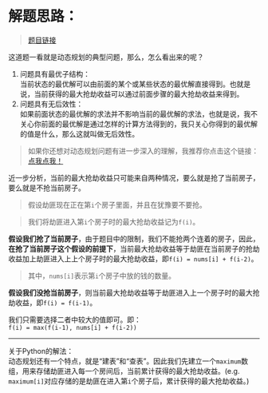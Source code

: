 # 解题思路：
>[题目链接](https://leetcode.com/problems/house-robber/description/)

这道题一看就是动态规划的典型问题，那么，怎么看出来的呢？  
1. 问题具有最优子结构：  
当前状态的最优解可以由前面的某个或某些状态的最优解直接得到。也就是说，当前获得的最大抢劫收益可以通过前面步骤的最大抢劫收益来得到。
1. 问题具有无后效性：  
如果前面状态的最优解的求法并不影响当前的最优解的求法，也就是说，我不关心你前面的最优解是通过怎样的计算方法得到的，我只关心你得到的最优解的值是什么，那么这就叫做无后效性。
>如果你还想对动态规划问题有进一步深入的理解，我推荐你点击这个链接：[点我点我！](https://www.zhihu.com/question/23995189/answer/35429905)

近一步分析，当前的最大抢劫收益只可能来自两种情况，要么就是抢了当前房子，要么就是不抢当前房子。
>假设劫匪现在正在第`i`个房子里面，并且在犹豫要不要抢。  

>我们将劫匪进入第`i`个房子时的最大抢劫收益记为`f(i)`。  

**假设我们抢了当前房子**，由于题目中的限制，我们不能抢两个连着的房子，因此，**在抢了当前房子这个假设的前提下**，当前最大抢劫收益等于劫匪在当前房子的抢劫收益加上劫匪进入上上个房子时的最大抢劫收益，即`f(i) = nums[i] + f(i-2)`。
> 其中，`nums[i]`表示第`i`个房子中放的钱的数量。

**假设我们没抢当前房子**，则当前最大抢劫收益等于劫匪进入上一个房子时的最大抢劫收益，即`f(i) = f(i-1)`。  

我们只需要选择二者中较大的值即可。即：  
`f(i) = max(f(i-1), nums[i] + f(i-2))`

---
关于Python的解法：  
动态规划还有一个特点，就是“建表”和“查表”。因此我们先建立一个`maximum`数组，用来存储劫匪进入每一个房间后，当前累计获得的最大抢劫收益。(e.g. `maximum[i]`对应存储的是劫匪在进入第`i`个房子后，累计获得的最大抢劫收益。)
